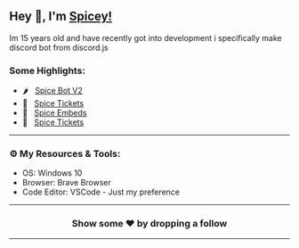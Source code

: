 ## Hey 👋, I'm [Spicey!](https://spicedevelopment.com/)

Im 15 years old and have recently got into development i specifically make discord bot from discord.js

### Some Highlights:

- 🌶️ &nbsp; [Spice Bot V2](https://spicedevelopment.com/store/spicebotv2)
- 🎫 &nbsp; [Spice Tickets](https://github.com/SpiceDevelopment/Spice-Tickets)
- 📃 &nbsp; [Spice Embeds](https://github.com/SpiceDevelopment/Spice-Embeds)
- 🚧 &nbsp; [Spice Tickets](https://github.com/SpiceDevelopment/Spice-Tickets)
---

### ⚙️ My Resources & Tools:

- OS: Windows 10
- Browser: Brave Browser
- Code Editor: VSCode - Just my preference
---

<h3 align=center>Show some ❤️ by dropping a follow</h3>

---
